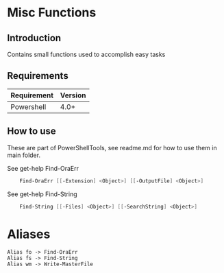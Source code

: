# Misc Functions

## Introduction

Contains small functions used to accomplish easy tasks

## Requirements

| Requirement | Version |
|-------------|---------|
| Powershell  | 4.0+    |

## How to use

These are part of PowerShellTools, see readme.md for how to use them in main folder.
 
See get-help Find-OraErr

```powershell
	Find-OraErr [[-Extension] <Object>] [[-OutputFile] <Object>]
```

See get-help Find-String

```powershell
	Find-String [[-Files] <Object>] [[-SearchString] <Object>]
```

# Aliases
	Alias fo -> Find-OraErr
	Alias fs -> Find-String
	Alias wm -> Write-MasterFile